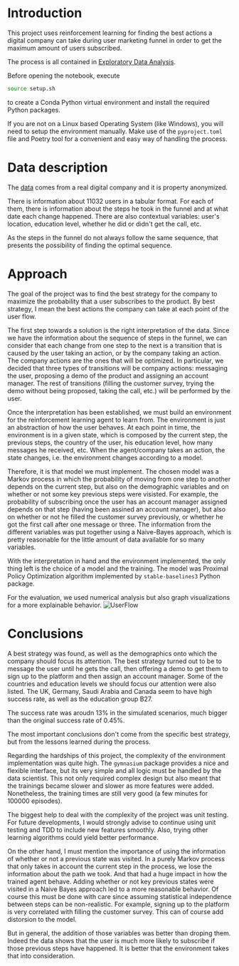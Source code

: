 # Introduction

This project uses reinforcement learning for finding the best actions a digital company can take during user marketing funnel in order to get the maximum amount of users subscribed.

The process is all contained in [Exploratory Data Analysis](notebooks/Exploratory%20Data%20Analysis.ipynb).

Before opening the notebook, execute
```bash
source setup.sh
```
to create a Conda Python virtual environment and install the required Python packages.

If you are not on a Linux based Operating System (like Windows), you will need to setup the environment manually. Make use of the `pyproject.toml` file and Poetry tool for a convenient and easy way of handling the process.

# Data description

The [data](data/SalesCRM%20-%20CRM.csv) comes from a real digital company and it is property anonymized.

There is information about 11032 users in a tabular format. For each of them, there is information about the steps he took in the funnel and at what date each change happened. There are also contextual variables: user's location, education level, whether he did or didn't get the call, etc.

As the steps in the funnel do not always follow the same sequence, that presents the possibility of finding the optimal sequence.

# Approach

The goal of the project was to find the best strategy for the company to maximize the probability that a user subscribes to the product. By best strategy, I mean the best actions the company can take at each point of the user flow.

The first step towards a solution is the right interpretation of the data. Since we have the information about the sequence of steps in the funnel, we can consider that each change from one step to the next is a transition that is caused by the user taking an action, or by the company taking an action. The company actions are the ones that will be optimized. In particular, we decided that three types of transitions will be company actions: messaging the user, proposing a demo of the product and assigning an account manager. The rest of transitions (filling the customer survey, trying the demo without being proposed, taking the call, etc.) will be performed by the user.

Once the interpretation has been established, we must build an environment for the reinforcement learning agent to learn from.
The environment is just an abstraction of how the user behaves. At each point in time, the environment is in a given state, which is composed by the current step, the previous steps, the country of the user, his education level, how many messages he received, etc. When the agent/company takes an action, the state changes, i.e. the environment changes according to a model.

Therefore, it is that model we must implement. The chosen model was a Markov process in which the probability of moving from one step to another depends on the current step, but also on the demographic variables and on whether or not some key previous steps were visisted. For example, the probability of subscribing once the user has an account manager assigned depends on that step (having been assined an account manager), but also on whether or not he filled the customer survey previously, or whether he got the first call after one message or three. The information from the different variables was put together using a Naive-Bayes approach, which is pretty reasonable for the little amount of data available for so many variables.

With the interpretation in hand and the environment implemented, the only thing left is the choice of a model and the training. The model was Proximal Policy Optimization algorithm implemented by `stable-baselines3` Python package.

For the evaluation, we used numerical analysis but also graph visualizations for a more explainable behavior.
![UserFlow](https://github.com/rubchume/ReinforcementLearningUsers/assets/83817841/470c5bcd-68d5-4230-8f5b-8ec65c087073)


# Conclusions

A best strategy was found, as well as the demographics onto which the company should focus its attention.
The best strategy turned out to be to message the user until he gets the call, then offering a demo to get them to sign up to the platform and then assign an account manager.
Some of the countries and education levels we should focus our attention were also listed. The UK, Germany, Saudi Arabia and Canada seem to have high success rate, as well as the education group B27.

The success rate was aroudn 13% in the simulated scenarios, much bigger than the original success rate of 0.45%.

The most important conclusions don't come from the specific best strategy, but from the lessons learned during the process.

Regarding the hardships of this project, the complexity of the environment implementation was quite high. The `gymnasium` package provides a nice and flexible interface, but its very simple and all logic must be handled by the data scientist. This not only required complex design but also meant that the trainings became slower and slower as more features were added.
Nonetheless, the training times are still very good (a few minutes for 100000 episodes).

The biggest help to deal with the complexity of the project was unit testing.
For future developments, I would strongly advise to continue using unit testing and TDD to include new features smoothly.
Also, trying other learning algorithms could yield better performance.

On the other hand, I must mention the importance of using the information of whether or not a previous state was visited. In a purely Markov process that only takes in account the current step in the process, we lose the information about the path we took. And that had a huge impact in how the trained agent behave. Adding whether or not key previous states were visited in a Naive Bayes approach led to a more reasonable behavior. Of course this must be done with care since assuming statistical independence between steps can be non-realistic. For example, signing up to the platform is very correlated with filling the customer survey. This can of course add distorsion to the model.

But in general, the addition of those variables was better than droping them. Indeed the data shows that the user is much more likely to subscribe if those previous steps have happened. It is better that the environment takes that into consideration.
